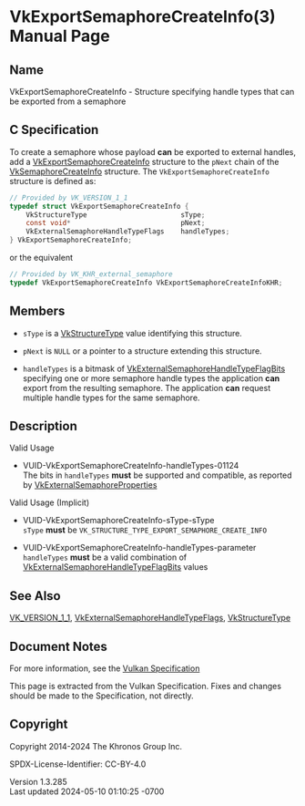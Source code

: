 # VkExportSemaphoreCreateInfo(3) Manual Page

## Name

VkExportSemaphoreCreateInfo - Structure specifying handle types that can
be exported from a semaphore



## <a href="#_c_specification" class="anchor"></a>C Specification

To create a semaphore whose payload **can** be exported to external
handles, add a
[VkExportSemaphoreCreateInfo](https://registry.khronos.org/vulkan/specs/1.3-extensions/man/html/VkExportSemaphoreCreateInfo.html)
structure to the `pNext` chain of the
[VkSemaphoreCreateInfo](https://registry.khronos.org/vulkan/specs/1.3-extensions/man/html/VkSemaphoreCreateInfo.html) structure. The
`VkExportSemaphoreCreateInfo` structure is defined as:

``` c
// Provided by VK_VERSION_1_1
typedef struct VkExportSemaphoreCreateInfo {
    VkStructureType                       sType;
    const void*                           pNext;
    VkExternalSemaphoreHandleTypeFlags    handleTypes;
} VkExportSemaphoreCreateInfo;
```

or the equivalent

``` c
// Provided by VK_KHR_external_semaphore
typedef VkExportSemaphoreCreateInfo VkExportSemaphoreCreateInfoKHR;
```

## <a href="#_members" class="anchor"></a>Members

- `sType` is a [VkStructureType](https://registry.khronos.org/vulkan/specs/1.3-extensions/man/html/VkStructureType.html) value identifying
  this structure.

- `pNext` is `NULL` or a pointer to a structure extending this
  structure.

- `handleTypes` is a bitmask of
  [VkExternalSemaphoreHandleTypeFlagBits](https://registry.khronos.org/vulkan/specs/1.3-extensions/man/html/VkExternalSemaphoreHandleTypeFlagBits.html)
  specifying one or more semaphore handle types the application **can**
  export from the resulting semaphore. The application **can** request
  multiple handle types for the same semaphore.

## <a href="#_description" class="anchor"></a>Description

Valid Usage

- <a href="#VUID-VkExportSemaphoreCreateInfo-handleTypes-01124"
  id="VUID-VkExportSemaphoreCreateInfo-handleTypes-01124"></a>
  VUID-VkExportSemaphoreCreateInfo-handleTypes-01124  
  The bits in `handleTypes` **must** be supported and compatible, as
  reported by
  [VkExternalSemaphoreProperties](https://registry.khronos.org/vulkan/specs/1.3-extensions/man/html/VkExternalSemaphoreProperties.html)

Valid Usage (Implicit)

- <a href="#VUID-VkExportSemaphoreCreateInfo-sType-sType"
  id="VUID-VkExportSemaphoreCreateInfo-sType-sType"></a>
  VUID-VkExportSemaphoreCreateInfo-sType-sType  
  `sType` **must** be `VK_STRUCTURE_TYPE_EXPORT_SEMAPHORE_CREATE_INFO`

- <a href="#VUID-VkExportSemaphoreCreateInfo-handleTypes-parameter"
  id="VUID-VkExportSemaphoreCreateInfo-handleTypes-parameter"></a>
  VUID-VkExportSemaphoreCreateInfo-handleTypes-parameter  
  `handleTypes` **must** be a valid combination of
  [VkExternalSemaphoreHandleTypeFlagBits](https://registry.khronos.org/vulkan/specs/1.3-extensions/man/html/VkExternalSemaphoreHandleTypeFlagBits.html)
  values

## <a href="#_see_also" class="anchor"></a>See Also

[VK_VERSION_1_1](https://registry.khronos.org/vulkan/specs/1.3-extensions/man/html/VK_VERSION_1_1.html),
[VkExternalSemaphoreHandleTypeFlags](https://registry.khronos.org/vulkan/specs/1.3-extensions/man/html/VkExternalSemaphoreHandleTypeFlags.html),
[VkStructureType](https://registry.khronos.org/vulkan/specs/1.3-extensions/man/html/VkStructureType.html)

## <a href="#_document_notes" class="anchor"></a>Document Notes

For more information, see the <a
href="https://registry.khronos.org/vulkan/specs/1.3-extensions/html/vkspec.html#VkExportSemaphoreCreateInfo"
target="_blank" rel="noopener">Vulkan Specification</a>

This page is extracted from the Vulkan Specification. Fixes and changes
should be made to the Specification, not directly.

## <a href="#_copyright" class="anchor"></a>Copyright

Copyright 2014-2024 The Khronos Group Inc.

SPDX-License-Identifier: CC-BY-4.0

Version 1.3.285  
Last updated 2024-05-10 01:10:25 -0700

